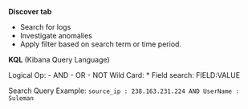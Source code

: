 **Discover tab**
- Search for logs
- Investigate anomalies
- Apply filter based on search term or time period.

**KQL** (Kibana Query Language)

Logical Op:
	- AND
	- OR
	- NOT
Wild Card: *
Field search: FIELD:VALUE

Search Query Example: `source_ip : 238.163.231.224 AND UserName : Suleman`

